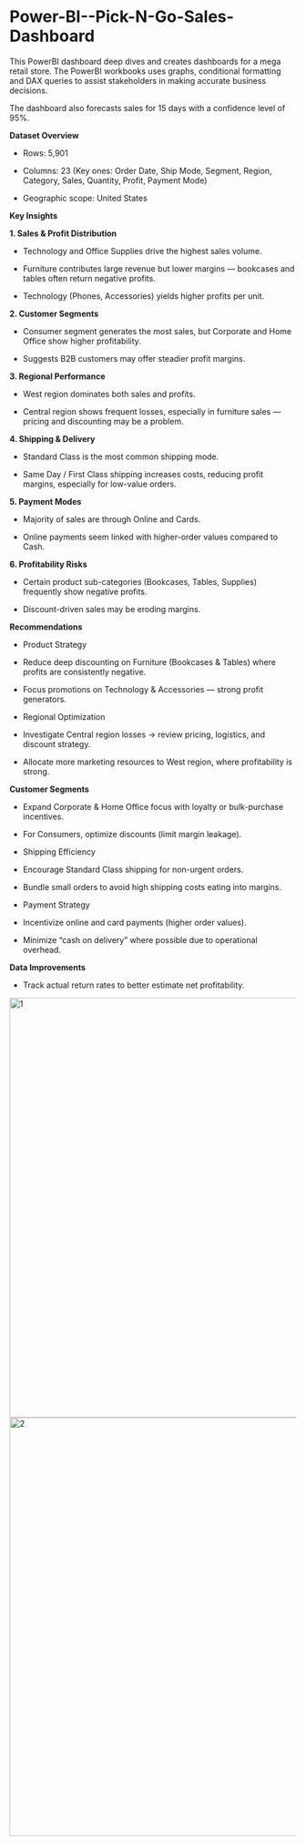 # Power-BI--Pick-N-Go-Sales-Dashboard
This PowerBI dashboard deep dives and creates dashboards for a mega retail store. The PowerBI workbooks uses graphs, conditional formatting and DAX queries to assist stakeholders in making accurate business decisions.

The dashboard also forecasts sales for 15 days with a confidence level of 95%.

**Dataset Overview**

* Rows: 5,901

* Columns: 23 (Key ones: Order Date, Ship Mode, Segment, Region, Category, Sales, Quantity, Profit, Payment Mode)

* Geographic scope: United States

**Key Insights**

**1. Sales & Profit Distribution**

* Technology and Office Supplies drive the highest sales volume.

* Furniture contributes large revenue but lower margins — bookcases and tables often return negative profits.

* Technology (Phones, Accessories) yields higher profits per unit.

 **2. Customer Segments**

* Consumer segment generates the most sales, but Corporate and Home Office show higher profitability.

* Suggests B2B customers may offer steadier profit margins.

**3. Regional Performance**

* West region dominates both sales and profits.

* Central region shows frequent losses, especially in furniture sales — pricing and discounting may be a problem.

**4. Shipping & Delivery**

* Standard Class is the most common shipping mode.

* Same Day / First Class shipping increases costs, reducing profit margins, especially for low-value orders.

**5. Payment Modes**

* Majority of sales are through Online and Cards.

* Online payments seem linked with higher-order values compared to Cash.

**6. Profitability Risks**

* Certain product sub-categories (Bookcases, Tables, Supplies) frequently show negative profits.

* Discount-driven sales may be eroding margins.

**Recommendations**

* Product Strategy

* Reduce deep discounting on Furniture (Bookcases & Tables) where profits are consistently negative.

* Focus promotions on Technology & Accessories — strong profit generators.

* Regional Optimization

* Investigate Central region losses → review pricing, logistics, and discount strategy.

* Allocate more marketing resources to West region, where profitability is strong.

**Customer Segments**

* Expand Corporate & Home Office focus with loyalty or bulk-purchase incentives.

* For Consumers, optimize discounts (limit margin leakage).

* Shipping Efficiency

* Encourage Standard Class shipping for non-urgent orders.

* Bundle small orders to avoid high shipping costs eating into margins.

* Payment Strategy

* Incentivize online and card payments (higher order values).

* Minimize “cash on delivery” where possible due to operational overhead.

**Data Improvements**

* Track actual return rates to better estimate net profitability.
<img width="1328" height="737" alt="1" src="https://github.com/user-attachments/assets/35c7dd82-4113-4f0d-99e1-850640aec7be" />
<img width="1308" height="735" alt="2" src="https://github.com/user-attachments/assets/8e6d6fa9-580f-4aa5-92b9-9cca84d2aa26" />



